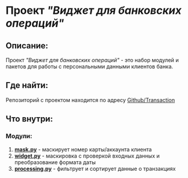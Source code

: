# Проект *"Виджет для банковских операций"*

## Описание:

Проект *"Виджет для банковских операций"* - это набор модулей и пакетов для работы
с персональными данными клиентов банка.

## Где найти:

Репозиторий с проектом находится по адресу [Github/Transaction](https://github.com/AmirGadzhimirzaev/Transactions.git)

## Что внутри:

### Модули:

1. **[mask.py](src/mask.py)** - маскирует номер карты/аккаунта клиента
2. **[widget.py](src/widget.py)** - маскировка с проверкой входных данных и преобразование формата даты
3. **[processing.py](src/processing.py)** - фильтрует и сортирует данные о транзакциях